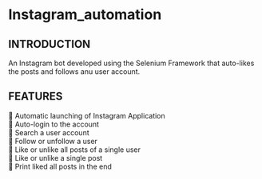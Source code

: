 # Instagram_automation

## INTRODUCTION
An Instagram bot developed using the Selenium Framework that auto-likes the posts and follows anu user account.

## FEATURES
🔵 Automatic launching of Instagram Application <br/>
🔵 Auto-login to the account <br/>
🔵 Search a user account <br/>
🔵 Follow or unfollow a user <br/>
🔵 Like or unlike all posts of a single user <br/>
🔵 Like or unlike a single post <br/>
🔵 Print liked all posts in the end <br/>

